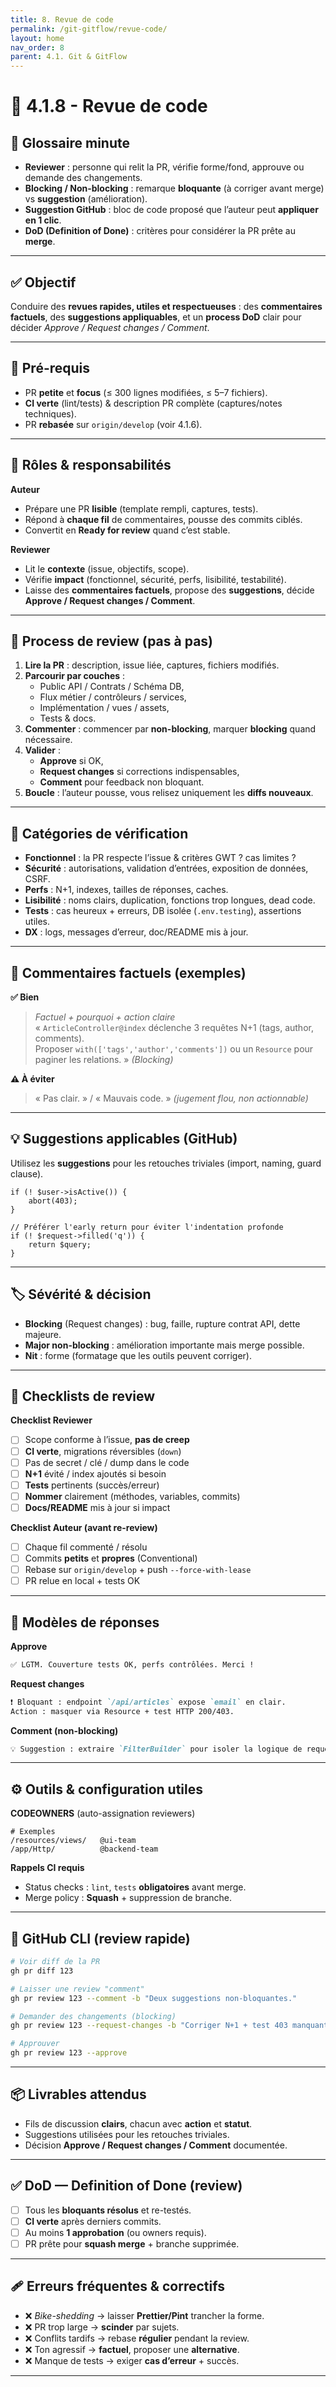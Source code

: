 ```yaml
---
title: 8. Revue de code
permalink: /git-gitflow/revue-code/
layout: home
nav_order: 8
parent: 4.1. Git & GitFlow
---
```


# 📘 4.1.8 - Revue de code

## 📒 Glossaire minute
- **Reviewer** : personne qui relit la PR, vérifie forme/fond, approuve ou demande des changements.
- **Blocking / Non-blocking** : remarque **bloquante** (à corriger avant merge) vs **suggestion** (amélioration).
- **Suggestion GitHub** : bloc de code proposé que l’auteur peut **appliquer en 1 clic**.
- **DoD (Definition of Done)** : critères pour considérer la PR prête au **merge**.

---

## ✅ Objectif
Conduire des **revues rapides, utiles et respectueuses** : des **commentaires factuels**, des **suggestions appliquables**, et un **process DoD** clair pour décider *Approve / Request changes / Comment*.

---

## 🔧 Pré-requis
- PR **petite** et **focus** (≤ 300 lignes modifiées, ≤ 5–7 fichiers).
- **CI verte** (lint/tests) & description PR complète (captures/notes techniques).
- PR **rebasée** sur `origin/develop` (voir 4.1.6).

---

## 👥 Rôles & responsabilités

**Auteur**
- Prépare une PR **lisible** (template rempli, captures, tests).
- Répond à **chaque fil** de commentaires, pousse des commits ciblés.
- Convertit en **Ready for review** quand c’est stable.

**Reviewer**
- Lit le **contexte** (issue, objectifs, scope).
- Vérifie **impact** (fonctionnel, sécurité, perfs, lisibilité, testabilité).
- Laisse des **commentaires factuels**, propose des **suggestions**,
  décide **Approve / Request changes / Comment**.

---

## 🧭 Process de review (pas à pas)

1) **Lire la PR** : description, issue liée, captures, fichiers modifiés.  
2) **Parcourir par couches** :  
   - Public API / Contrats / Schéma DB,  
   - Flux métier / contrôleurs / services,  
   - Implémentation / vues / assets,  
   - Tests & docs.  
3) **Commenter** : commencer par **non-blocking**, marquer **blocking** quand nécessaire.  
4) **Valider** :  
   - **Approve** si OK,  
   - **Request changes** si corrections indispensables,  
   - **Comment** pour feedback non bloquant.  
5) **Boucle** : l’auteur pousse, vous relisez uniquement les **diffs nouveaux**.

---

## 🧱 Catégories de vérification

- **Fonctionnel** : la PR respecte l’issue & critères GWT ? cas limites ?  
- **Sécurité** : autorisations, validation d’entrées, exposition de données, CSRF.  
- **Perfs** : N+1, indexes, tailles de réponses, caches.  
- **Lisibilité** : noms clairs, duplication, fonctions trop longues, dead code.  
- **Tests** : cas heureux + erreurs, DB isolée (`.env.testing`), assertions utiles.  
- **DX** : logs, messages d’erreur, doc/README mis à jour.  

---

## 💬 Commentaires factuels (exemples)

**✅ Bien**
> *Factuel + pourquoi + action claire*  
> « `ArticleController@index` déclenche 3 requêtes N+1 (tags, author, comments).  
> Proposer `with(['tags','author','comments'])` ou un `Resource` pour paginer les relations. » *(Blocking)*

**⚠️ À éviter**
> « Pas clair. » / « Mauvais code. » *(jugement flou, non actionnable)*

---

## 💡 Suggestions applicables (GitHub)

Utilisez les **suggestions** pour les retouches triviales (import, naming, guard clause).

```suggestion
if (! $user->isActive()) {
    abort(403);
}
````

```suggestion
// Préférer l'early return pour éviter l'indentation profonde
if (! $request->filled('q')) {
    return $query;
}
```

---

## 🏷️ Sévérité & décision

* **Blocking** (Request changes) : bug, faille, rupture contrat API, dette majeure.
* **Major non-blocking** : amélioration importante mais merge possible.
* **Nit** : forme (formatage que les outils peuvent corriger).

---

## 🧪 Checklists de review

**Checklist Reviewer**

* [ ] Scope conforme à l’issue, **pas de creep**
* [ ] **CI verte**, migrations réversibles (`down`)
* [ ] Pas de secret / clé / dump dans le code
* [ ] **N+1** évité / index ajoutés si besoin
* [ ] **Tests** pertinents (succès/erreur)
* [ ] **Nommer** clairement (méthodes, variables, commits)
* [ ] **Docs/README** mis à jour si impact

**Checklist Auteur (avant re-review)**

* [ ] Chaque fil commenté / résolu
* [ ] Commits **petits** et **propres** (Conventional)
* [ ] Rebase sur `origin/develop` + push `--force-with-lease`
* [ ] PR relue en local + tests OK

---

## 🧭 Modèles de réponses

**Approve**

```md
✅ LGTM. Couverture tests OK, perfs contrôlées. Merci !
```

**Request changes**

```md
❗ Bloquant : endpoint `/api/articles` expose `email` en clair.
Action : masquer via Resource + test HTTP 200/403.
```

**Comment (non-blocking)**

```md
💡 Suggestion : extraire `FilterBuilder` pour isoler la logique de requêtes.
```

---

## ⚙️ Outils & configuration utiles

**CODEOWNERS** (auto-assignation reviewers)

```
# Exemples
/resources/views/   @ui-team
/app/Http/          @backend-team
```

**Rappels CI requis**

* Status checks : `lint`, `tests` **obligatoires** avant merge.
* Merge policy : **Squash** + suppression de branche.

---

## 🧰 GitHub CLI (review rapide)

```bash
# Voir diff de la PR
gh pr diff 123

# Laisser une review "comment"
gh pr review 123 --comment -b "Deux suggestions non-bloquantes."

# Demander des changements (blocking)
gh pr review 123 --request-changes -b "Corriger N+1 + test 403 manquant."

# Approuver
gh pr review 123 --approve
```

---

## 📦 Livrables attendus

* Fils de discussion **clairs**, chacun avec **action** et **statut**.
* Suggestions utilisées pour les retouches triviales.
* Décision **Approve / Request changes / Comment** documentée.

---

## ✅ DoD — Definition of Done (review)

* [ ] Tous les **bloquants résolus** et re-testés.
* [ ] **CI verte** après derniers commits.
* [ ] Au moins **1 approbation** (ou owners requis).
* [ ] PR prête pour **squash merge** + branche supprimée.

---

## 🩹 Erreurs fréquentes & correctifs

* ❌ *Bike-shedding* → laisser **Prettier/Pint** trancher la forme.
* ❌ PR trop large → **scinder** par sujets.
* ❌ Conflits tardifs → rebase **régulier** pendant la review.
* ❌ Ton agressif → **factuel**, proposer une **alternative**.
* ❌ Manque de tests → exiger **cas d’erreur** + succès.

---
